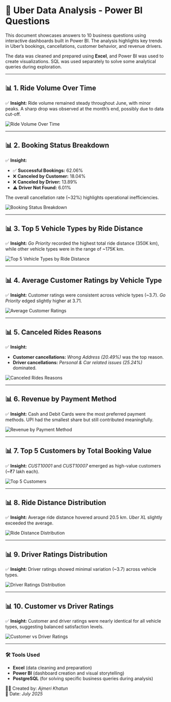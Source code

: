 # 🚕 Uber Data Analysis - Power BI Questions

This document showcases answers to 10 business questions using interactive dashboards built in Power BI. The analysis highlights key trends in Uber’s bookings, cancellations, customer behavior, and revenue drivers.

The data was cleaned and prepared using **Excel**, and Power BI was used to create visualizations. SQL was used separately to solve some analytical queries during exploration.

---

## 📊 1. Ride Volume Over Time
✅ **Insight:** Ride volume remained steady throughout June, with minor peaks. A sharp drop was observed at the month’s end, possibly due to data cut-off.

![Ride Volume Over Time](../dashboard-images/uber_dashboard1.png)

---

## 📊 2. Booking Status Breakdown
✅ **Insight:**  
- ✅ **Successful Bookings:** 62.06%  
- ❌ **Canceled by Customer:** 18.04%  
- ❌ **Canceled by Driver:** 13.89%  
- ⚠ **Driver Not Found:** 6.01%  

The overall cancellation rate (~32%) highlights operational inefficiencies.

![Booking Status Breakdown](../dashboard-images/uber_dashboard2.png)

---

## 📊 3. Top 5 Vehicle Types by Ride Distance
✅ **Insight:** *Go Priority* recorded the highest total ride distance (350K km), while other vehicle types were in the range of ~175K km.

![Top 5 Vehicle Types by Ride Distance](../dashboard-images/uber_dashboard3.png)

---

## 📊 4. Average Customer Ratings by Vehicle Type
✅ **Insight:** Customer ratings were consistent across vehicle types (~3.7). *Go Priority* edged slightly higher at 3.71.

![Average Customer Ratings](../dashboard-images/uber_dashboard4.png)

---

## 📊 5. Canceled Rides Reasons
✅ **Insight:**  
- **Customer cancellations:** *Wrong Address (20.49%)* was the top reason.  
- **Driver cancellations:** *Personal & Car related issues (25.24%)* dominated.

![Canceled Rides Reasons](../dashboard-images/uber_dashboard5.png)

---

## 📊 6. Revenue by Payment Method
✅ **Insight:** Cash and Debit Cards were the most preferred payment methods. UPI had the smallest share but still contributed meaningfully.

![Revenue by Payment Method](../dashboard-images/uber_dashboard1.png)

---

## 📊 7. Top 5 Customers by Total Booking Value
✅ **Insight:** *CUST10001* and *CUST10007* emerged as high-value customers (~₹7 lakh each).

![Top 5 Customers](../dashboard-images/uber_dashboard2.png)

---

## 📊 8. Ride Distance Distribution
✅ **Insight:** Average ride distance hovered around 20.5 km. *Uber XL* slightly exceeded the average.

![Ride Distance Distribution](../dashboard-images/uber_dashboard3.png)

---

## 📊 9. Driver Ratings Distribution
✅ **Insight:** Driver ratings showed minimal variation (~3.7) across vehicle types.

![Driver Ratings Distribution](../dashboard-images/uber_dashboard4.png)

---

## 📊 10. Customer vs Driver Ratings
✅ **Insight:** Customer and driver ratings were nearly identical for all vehicle types, suggesting balanced satisfaction levels.

![Customer vs Driver Ratings](../dashboard-images/uber_dashboard5.png)

---

### 🛠 Tools Used
- **Excel** (data cleaning and preparation)  
- **Power BI** (dashboard creation and visual storytelling)  
- **PostgreSQL** (for solving specific business queries during analysis)

👩‍💻 Created by: *Ajmeri Khatun*  
📅 Date: *July 2025*


